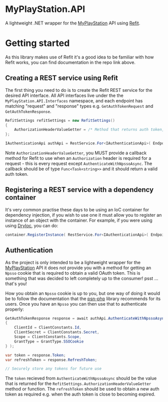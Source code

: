 # MyPlayStation.API

A lightweight .NET wrapper for the [MyPlayStation](https://my.playstation.com/) API using [Refit](https://github.com/reactiveui/refit).

# Getting started

As this library makes use of Refit it's a good idea to be familiar with how Refit works, you can find documentation in the repo link above.

## Creating a REST service using Refit

The first thing you need to do is to create the Refit REST service for the desired API interface. All API interfaces live under the the `MyPlayStation.API.Interfaces` namespace, and each endpoint has matching "request" and "response" types e.g. `GetAuthTokenRequest` and `GetAuthTokenResponse`.

```csharp
RefitSettings refitSettings = new RefitSettings()
{
    AuthorizationHeaderValueGetter = /* Method that returns auth token, how this works I leave up to you! */
};

IAuthenticationApi authApi = RestService.For<IAuthenticationApi>( EndpointUrls.Auth, refitSettings );
```

Note `AuthorizationHeaderValueGetter`, you MUST provide a callback method for Refit to use when an `Authorization` header is required for a request - this is every request except `AuthenticateWithNpssoAsync`. The callback should be of type `Func<Task<string>>` and it should return a valid auth token.

## Registering a REST service with a dependency container

It's very common practise these days to be using an IoC container for dependency injection, if you wish to use one it must allow you to register an instance of an object with the container. For example, if you were using using [DryIoc](https://github.com/dadhi/DryIoc), you can do:

```csharp
container.RegisterInstance( RestService.For<IAuthenticationApi>( EndpointUrls.Auth, refitSettings ) );
```

## Authentication

As the project is only intended to be a lightweight wrapper for the [MyPlayStation](https://my.playstation.com/) API it does not provide you with a method for getting an `Npsso` cookie that is required to obtain a valid OAuth token. This is something that was decided to left completely up to the consumer! psst ... that's you!

How you obtain an `Npsso` cookie is up to you, but one way of doing it would be to follow the documentation that the [psn-php](https://tusticles.com/psn-php/first_login.html) library recommends for its users. Once you have an `Npsso` you can then use that to authenticate properly:

```csharp
GetAuthTokenResponse response = await authApi.AuthenticateWithNpssoAsync( $"npsso={npsso}", new GetAuthTokenRequest()
{
    ClientId = ClientConstants.Id,
    ClientSecret = ClientConstants.Secret,
    Scope = ClientConstants.Scope,
    GrantType = GrantType.SSOCookie
} );

var token = response.Token;
var refreshToken = response.RefreshToken;

// Securely store any tokens for future use
```

The `token` recieved from `AuthenticateWithNpssoAsync` should be the value that is returned for the `RefitSettings.AuthorizationHeaderValueGetter` method or function. The `refreshToken` should be used to obtain a new auth token as required e.g. when the auth token is close to becoming expired.
